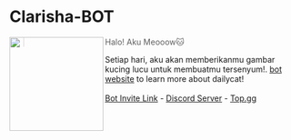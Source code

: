 # Clarisha-BOT

<img src="https://i.imgur.com/fkygpPq.png" width=165 align="left"/>

> Halo! Aku Meooow🐱 <br>

Setiap hari, aku akan memberikanmu gambar kucing lucu untuk membuatmu tersenyum!. [bot website](https://dailycat.is-a.fun/) to learn more about dailycat! <br><br>
[Bot Invite Link](https://discord.com/api/oauth2/authorize?client_id=1145410245229809747&permissions=551903554656&redirect_uri=https%3A%2F%2Fdailycat.is-a.dev%2F%3Finvited%3Dyes&response_type=code&scope=guilds.join%20bot%20applications.commands) - [Discord Server](https://discord.gg/WFfjrQxnfH) - [Top.gg](https://top.gg/user/361407102650109952)
<br>
